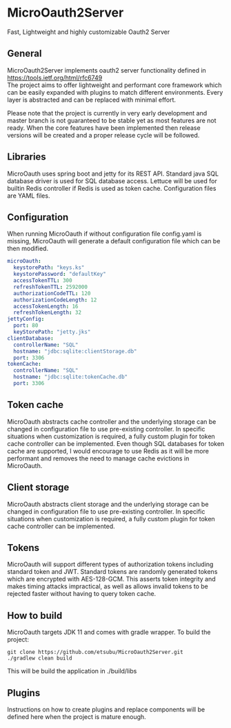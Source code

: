 # MicroOauth2Server
Fast, Lightweight and highly customizable Oauth2 Server

## General
MicroOauth2Server implements oauth2 server functionality defined in https://tools.ietf.org/html/rfc6749 \
The project aims to offer lightweight and performant core framework which can be easily expanded with plugins to 
match different environments. Every layer is abstracted and can be replaced with minimal effort.

Please note that the project is currently in very early development and master branch is not guaranteed 
to be stable yet as most features are not ready. When the core features have been implemented 
then release versions will be created and a proper release cycle will be followed.

## Libraries

MicroOauth uses spring boot and jetty for its REST API. Standard java SQL database driver is used 
for SQL database access. Lettuce will be used for builtin Redis controller if Redis is used as token 
cache. Configuration files are YAML files.

## Configuration

When running MicroOauth if without configuration file config.yaml is missing, 
MicroOauth will generate a default configuration file which can be then modified.

```yaml
microOauth:
  keystorePath: "keys.ks"
  keystorePassword: "defaultKey"
  accessTokenTTL: 300
  refreshTokenTTL: 2592000
  authorizationCodeTTL: 120
  authorizationCodeLength: 12
  accessTokenLength: 16
  refreshTokenLength: 32
jettyConfig:
  port: 80
  keyStorePath: "jetty.jks"
clientDatabase:
  controllerName: "SQL"
  hostname: "jdbc:sqlite:clientStorage.db"
  port: 3306
tokenCache:
  controllerName: "SQL"
  hostname: "jdbc:sqlite:tokenCache.db"
  port: 3306
```

## Token cache

MicroOauth abstracts cache controller and the underlying storage can be changed in configuration file 
to use pre-existing controller. In specific situations when customization is required, a fully custom 
plugin for token cache controller can be implemented.
Even though SQL databases for token cache are supported, I would encourage to use Redis as it will 
be more performant and removes the need to manage cache evictions in MicroOauth.

## Client storage

MicroOauth abstracts client storage and the underlying storage can be changed in configuration file 
to use pre-existing controller. In specific situations when customization is required, a fully custom 
plugin for token cache controller can be implemented.

## Tokens

MicroOauth will support different types of authorization tokens including standard token and JWT. 
Standard tokens are randomly generated tokens which are encrypted with AES-128-GCM. This asserts 
token integrity and makes timing attacks impractical, as well as allows invalid tokens to be rejected 
faster without having to query token cache.

## How to build
MicroOauth targets JDK 11 and comes with gradle wrapper. To build the project:

```
git clone https://github.com/etsubu/MicroOauth2Server.git
./gradlew clean build
```
This will be build the application in ./build/libs


## Plugins

Instructions on how to create plugins and replace components will be defined here when the project 
is mature enough.